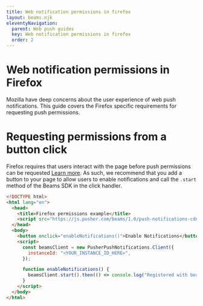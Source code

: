 ```yaml
---
title: Web notification permissions in firefox
layout: beams.njk
eleventyNavigation:
  parent: Web push guides
  key: Web notification permissions in firefox
  order: 2
---
```


# Web notification permissions in Firefox

Mozilla have deep concerns about the user experience of web push notifications. This guide covers the Firefox specific requirements for requesting push permissions.

# Requesting permissions from a button click

Firefox requires that users interact with the page before push permissions can be requested [Learn more](https://blog.mozilla.org/futurereleases/2019/11/04/restricting-notification-permission-prompts-in-firefox/). As such, we recommend that you add a button to your page to allow users to enable notifications and call the `.start` method of the Beams SDK in the click handler.

```html
<!DOCTYPE html>
<html lang="en">
  <head>
    <title>Firefox permissions example</title>
    <script src="https://js.pusher.com/beams/1.0/push-notifications-cdn.js"></script>
  </head>
  <body>
    <button onclick="enableNotifications()">Enable Notifications</button>
    <script>
      const beamsClient = new PusherPushNotifications.Client({
        instanceId: "<YOUR_INSTANCE_ID_HERE>",
      });

      function enableNotifications() {
        beamsClient.start().then(() => console.log("Registered with beams!"));
      }
    </script>
  </body>
</html>
```
